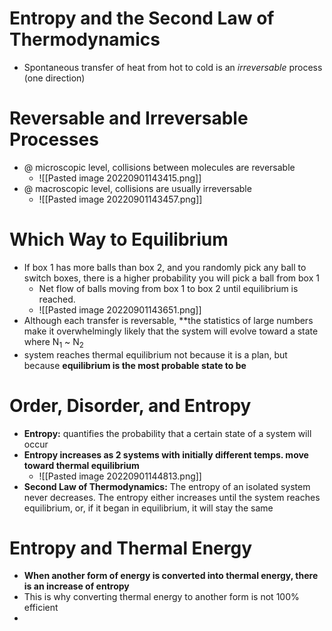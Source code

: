 # Entropy and the Second Law of Thermodynamics
- Spontaneous transfer of heat from hot to cold is an *irreversable* process (one direction)
# Reversable and Irreversable Processes
- @ microscopic level, collisions between molecules are reversable
	- ![[Pasted image 20220901143415.png]]
- @ macroscopic level, collisions are usually irreversable
	- ![[Pasted image 20220901143457.png]]

# Which Way to Equilibrium
- If box 1 has more balls than box 2, and you randomly pick any ball to switch boxes, there is a higher probability you will pick a ball from box 1
	- Net flow of balls moving from box 1 to box 2 until equilibrium is reached.
	- ![[Pasted image 20220901143651.png]]
- Although each transfer is reversable, **the statistics of large numbers make it overwhelmingly likely that the system will evolve toward a state where N<sub>1</sub> ~ N<sub>2</sub>
- system reaches thermal equilibrium not because it is a plan, but because **equilibrium is the most probable state to be**

# Order, Disorder, and Entropy
- **Entropy:** quantifies the probability that a certain state of a system will occur
- **Entropy increases as 2 systems with initially different temps. move toward thermal equilibrium**
	- ![[Pasted image 20220901144813.png]]
- **Second Law of Thermodynamics:** The entropy of an isolated system never decreases. The entropy either increases until the system reaches equilibrium, or, if it began in equilibrium, it will stay the same

# Entropy and Thermal Energy
- **When another form of energy is converted into thermal energy, there is an increase of entropy**
- This is why converting thermal energy to another form is not 100% efficient
- 